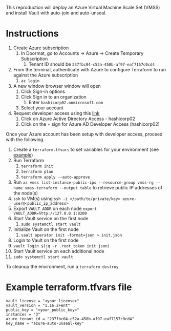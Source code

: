 This reproduction will deploy an Azure Virtual Machine Scale Set (VMSS) and install Vault with auto-join and auto-unseal.

# Instructions

1. Create Azure subscription
    1. In Doormat, go to Accounts -> Azure -> Create Temporary Subscription 
       1. Tenant ID should be `237fbc04-c52a-458b-af97-eaf7157c0cd4`
 2. From the terminal, authenticate with Azure to configure Terraform to run against the Azure subscription 
       1. `az login`
 3. A new window browser window will open
    1. Click Sign-in options
    2. Click Sign in to an organization
       1. Enter `hashicorp02.onmicrosoft.com`
    3. Select your account
 4. Request developer access using this [link](https://doormat.hashicorp.services/azure/tenant/access/request)
    1. Click on Azure Active Directory Access - hashicorp02
    2. Click on the + sign for Azure AD Developer Access (hashicorp02)

Once your Azure account has been setup with developer access, proceed with the following.

1. Create a `terraform.tfvars` to set variables for your environment (see [example](https://github.com/jeremyaranas-hashicorp/azure/blob/main/vmss/README.md#example-terraformtfvars-file))
2. Run Terraform
   1. `terraform init`
   2. `terraform plan`
   3. `terraform apply --auto-approve`
3. Run `az vmss list-instance-public-ips --resource-group vmss-rg --name vmss-terraform --output table` to retrieve public IP addresses of the node(s)
4. `ssh` to VM(s) using `ssh -i </path/to/private/key> azure-user@<public_ip_address>`
5. Export `VAULT_ADDR` on each node
   `export VAULT_ADDR=http://127.0.0.1:8200`
6. Start Vault service on the first node
   1. `sudo systemctl start vault`
7. Initialize Vault on the first node
   1. `vault operator init -format=json > init.json`
8.  Login to Vault on the first node
   1. `vault login $(jq -r .root_token init.json)`
9.  Start Vault service on each additional node
   1.  `sudo systemctl start vault`

To cleanup the environment, run a `terraform destroy`

# Example terraform.tfvars file

```
vault_license = "<your_license>"
vault_version = "1.16.2+ent"
public_key = "<your_public_key>"
instances = "3"
azure_tenant_id = "237fbc04-c52a-458b-af97-eaf7157c0cd4"
key_name = "azure-auto-unseal-key"
```